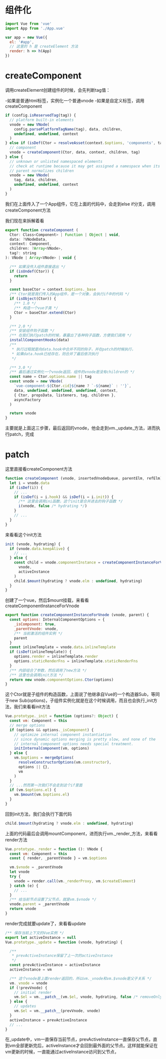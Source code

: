 
# 组件化

```js
import Vue from 'vue'
import App from './App.vue'

var app = new Vue({
  el: '#app',
  // 这里的 h 是 createElement 方法
  render: h => h(App)
})
```

# createComponent
调用createElement创建组件的时候，会先判断tag值：

-如果是普通html标签，实例化一个普通vnode
-如果是自定义标签，调用createComponent

```js
if (config.isReservedTag(tag)) {
  // platform built-in elements
  vnode = new VNode(
    config.parsePlatformTagName(tag), data, children,
    undefined, undefined, context
  )
} else if (isDef(Ctor = resolveAsset(context.$options, 'components', tag))) {
  // component
  vnode = createComponent(Ctor, data, context, children, tag)
} else {
  // unknown or unlisted namespaced elements
  // check at runtime because it may get assigned a namespace when its
  // parent normalizes children
  vnode = new VNode(
    tag, data, children,
    undefined, undefined, context
  )
}
```

我们在上面传入了一个App组件，它在上面的代码中，会走到else if分支，调用createComponent方法


我们现在来拆解着看
```js
export function createComponent (
  Ctor: Class<Component> | Function | Object | void,
  data: ?VNodeData,
  context: Component,
  children: ?Array<VNode>,
  tag?: string
): VNode | Array<VNode> | void {

  /** 如果没传入组件直接退出 */
  if (isUndef(Ctor)) {
    return
  }

  const baseCtor = context.$options._base
  /** Ctor就是我们传入的App组件，是一个对象，会执行if中的代码 */
  if (isObject(Ctor)) {
    /** 1.0 */
    /** 构造一个vue子类 */
    Ctor = baseCtor.extend(Ctor)
  }

  /** 2.0 */
  /** 安装组件钩子函数 */
  /** 在我们执行patch的时候，暴露出了各种钩子函数，方便我们调用 */
  installComponentHooks(data)
  /**
   * 执行过程就是向data.hook中合并不同的钩子，并在patch的时候执行，
   * 如果data.hook已经存在，则合并了最后依次执行
   */

  /** 3.0 */
  /** 最后通过实例化一个vnode返回，组件的vnode是没有children的 */
  const name = Ctor.options.name || tag
  const vnode = new VNode(
    `vue-component-${Ctor.cid}${name ? `-${name}` : ''}`,
    data, undefined, undefined, undefined, context,
    { Ctor, propsData, listeners, tag, children },
    asyncFactory
  )

  return vnode
}
```

主要就是上面这三步骤，最后返回的vnode，他会走到vm._update_方法，进而执行patch，完成

# patch

这里直接看createComponent方法
```js
function createComponent (vnode, insertedVnodeQueue, parentElm, refElm) {
  let i = vnode.data
  if (isDef(i)) {
    // ...
    if (isDef(i = i.hook) && isDef(i = i.init)) {
      /** 这里会调用ini函数，这个init是合并进去的钩子函数 */
      i(vnode, false /* hydrating */)
    }
    // ...
  }
}
```



来看看这个init方法
```js
init (vnode, hydrating) {
  if (vnode.data.keepAlive) {
    // ...
  } else {
    const child = vnode.componentInstance = createComponentInstanceForVnode(
      vnode,
      activeInstance
    )
    child.$mount(hydrating ? vnode.elm : undefined, hydrating)
  }
}
```
创建了一个vue，然后$mount挂载，来看看createComponentInstanceForVnode


```js
export function createComponentInstanceForVnode (vnode, parent) {
  const options: InternalComponentOptions = {
    _isComponent: true,
    _parentVnode: vnode,
    /** 当前激活的组件实例 */
    parent
  }
  const inlineTemplate = vnode.data.inlineTemplate
  if (isDef(inlineTemplate)) {
    options.render = inlineTemplate.render
    options.staticRenderFns = inlineTemplate.staticRenderFns
  }
  /** 内部组合了参数，然后调用了new方法 */
  /** 这里也会调用init方法 */
  return new vnode.componentOptions.Ctor(options)
}
```

这个Ctor就是子组件的构造函数，上面说了他继承自Vue的一个构造器Sub，等同于new Sub(options)，子组件实例化就是在这个时候调用，而且也会执行_init方法，我们来看看init方法

```js
Vue.prototype._init = function (options?: Object) {
  const vm: Component = this
  // merge options
  if (options && options._isComponent) {
    // optimize internal component instantiation
    // since dynamic options merging is pretty slow, and none of the
    // internal component options needs special treatment.
    initInternalComponent(vm, options)
  } else {
    vm.$options = mergeOptions(
      resolveConstructorOptions(vm.constructor),
      options || {},
      vm
    )
  }
  // ...然而第一次我们不会走到这个if里面
  if (vm.$options.el) {
    vm.$mount(vm.$options.el)
  }
}
```
回到init方法，我们会执行下面代码
```js
child.$mount(hydrating ? vnode.elm : undefined, hydrating)
```
上面的代码最后会调用mountComponent，进而执行vm._render_方法，来看看render方法


```js
Vue.prototype._render = function (): VNode {
  const vm: Component = this
  const { render, _parentVnode } = vm.$options

  vm.$vnode = _parentVnode
  let vnode
  try {
    vnode = render.call(vm._renderProxy, vm.$createElement)
  } catch (e) {
    // ...
  }
  /** 给当前节点设置了父节点，就是vm.$vnode */
  vnode.parent = _parentVnode
  return vnode
}
```

render完成就要update了，来看看update

```js
/** 保存当前上下文的Vue实例 */
export let activeInstance = null
Vue.prototype._update = function (vnode, hydrating) {

  /**
   * prevActiveInstance保留了上一次的activeInstance
   */
  const prevActiveInstance = activeInstance
  activeInstance = vm

  /** 这个vnode是上面render返回的，所以vm._vnode和vm.$vnode是父子关系 */
  vm._vnode = vnode
  if (!prevVnode) {
    // initial render
    vm.$el = vm.__patch__(vm.$el, vnode, hydrating, false /* removeOnly */)
  } else {
    // updates
    vm.$el = vm.__patch__(prevVnode, vnode)
  }
  activeInstance = prevActiveInstance
  // ...
}
```

在_update中，vm一直保存当前节点，prevActiveInstance一直保存父节点，直到vm全部更新完后，activeInstance才会回到最外面的父节点。这样就能保证在vm更新的时候，一直能通过activeInstance访问到父节点，

